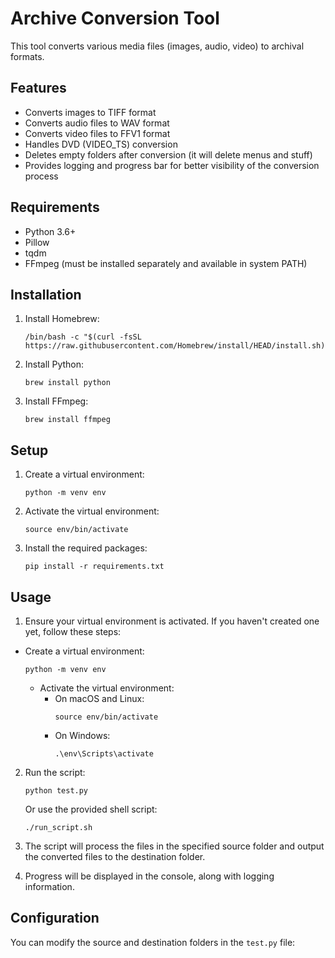 # Archive Conversion Tool

This tool converts various media files (images, audio, video) to archival formats.

## Features

- Converts images to TIFF format
- Converts audio files to WAV format
- Converts video files to FFV1 format
- Handles DVD (VIDEO_TS) conversion
- Deletes empty folders after conversion (it will delete menus and stuff)
- Provides logging and progress bar for better visibility of the conversion process

## Requirements

- Python 3.6+
- Pillow
- tqdm
- FFmpeg (must be installed separately and available in system PATH)

## Installation

1. Install Homebrew:
   ```
   /bin/bash -c "$(curl -fsSL https://raw.githubusercontent.com/Homebrew/install/HEAD/install.sh)"
   ```

2. Install Python:
   ```
   brew install python
   ```

3. Install FFmpeg:
   ```
   brew install ffmpeg
   ```

## Setup

1. Create a virtual environment:
   ```
   python -m venv env
   ```

2. Activate the virtual environment:
   ```
   source env/bin/activate
   ```

3. Install the required packages:
   ```
   pip install -r requirements.txt
   ```

## Usage

1. Ensure your virtual environment is activated. If you haven't created one yet, follow these steps:

- Create a virtual environment:
     ```
     python -m venv env
     ```
   - Activate the virtual environment:
     - On macOS and Linux:
       ```
       source env/bin/activate
       ```
     - On Windows:
       ```
       .\env\Scripts\activate
       ```

2. Run the script:
   ```
   python test.py
   ```

   Or use the provided shell script:
   ```
   ./run_script.sh
   ```

3. The script will process the files in the specified source folder and output the converted files to the destination folder.

4. Progress will be displayed in the console, along with logging information.

## Configuration

You can modify the source and destination folders in the `test.py` file:
